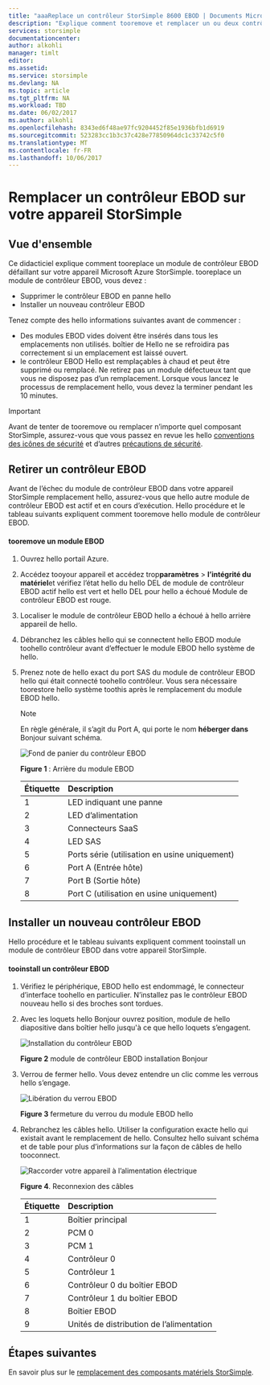 ```yaml
---
title: "aaaReplace un contrôleur StorSimple 8600 EBOD | Documents Microsoft"
description: "Explique comment tooremove et remplacer un ou deux contrôleurs EBOD sur un appareil StorSimple 8600."
services: storsimple
documentationcenter: 
author: alkohli
manager: timlt
editor: 
ms.assetid: 
ms.service: storsimple
ms.devlang: NA
ms.topic: article
ms.tgt_pltfrm: NA
ms.workload: TBD
ms.date: 06/02/2017
ms.author: alkohli
ms.openlocfilehash: 8343ed6f48ae97fc9204452f85e1936bfb1d6919
ms.sourcegitcommit: 523283cc1b3c37c428e77850964dc1c33742c5f0
ms.translationtype: MT
ms.contentlocale: fr-FR
ms.lasthandoff: 10/06/2017
---
```

# <a name="replace-an-ebod-controller-on-your-storsimple-device"></a>Remplacer un contrôleur EBOD sur votre appareil StorSimple

## <a name="overview"></a>Vue d'ensemble
Ce didacticiel explique comment tooreplace un module de contrôleur EBOD défaillant sur votre appareil Microsoft Azure StorSimple. tooreplace un module de contrôleur EBOD, vous devez :

* Supprimer le contrôleur EBOD en panne hello
* Installer un nouveau contrôleur EBOD

Tenez compte des hello informations suivantes avant de commencer :

* Des modules EBOD vides doivent être insérés dans tous les emplacements non utilisés. boîtier de Hello ne se refroidira pas correctement si un emplacement est laissé ouvert.
* le contrôleur EBOD Hello est remplaçables à chaud et peut être supprimé ou remplacé. Ne retirez pas un module défectueux tant que vous ne disposez pas d’un remplacement. Lorsque vous lancez le processus de remplacement hello, vous devez la terminer pendant les 10 minutes.

> [!IMPORTANT]
> Avant de tenter de tooremove ou remplacer n’importe quel composant StorSimple, assurez-vous que vous passez en revue les hello [conventions des icônes de sécurité](storsimple-safety.md#safety-icon-conventions) et d’autres [précautions de sécurité](storsimple-safety.md).

## <a name="remove-an-ebod-controller"></a>Retirer un contrôleur EBOD
Avant de l’échec du module de contrôleur EBOD dans votre appareil StorSimple remplacement hello, assurez-vous que hello autre module de contrôleur EBOD est actif et en cours d’exécution. Hello procédure et le tableau suivants expliquent comment tooremove hello module de contrôleur EBOD.

#### <a name="tooremove-an-ebod-module"></a>tooremove un module EBOD
1. Ouvrez hello portail Azure.
2. Accédez tooyour appareil et accédez trop**paramètres** > **l’intégrité du matériel**et vérifiez l’état hello du hello DEL de module de contrôleur EBOD actif hello est vert et hello DEL pour hello a échoué Module de contrôleur EBOD est rouge.
3. Localiser le module de contrôleur EBOD hello a échoué à hello arrière appareil de hello.
4. Débranchez les câbles hello qui se connectent hello EBOD module toohello contrôleur avant d’effectuer le module EBOD hello système de hello.
5. Prenez note de hello exact du port SAS du module de contrôleur EBOD hello qui était connecté toohello contrôleur. Vous sera nécessaire toorestore hello système toothis après le remplacement du module EBOD hello.
   
   > [!NOTE]
   > En règle générale, il s’agit du Port A, qui porte le nom **héberger dans** Bonjour suivant schéma.
   
    ![Fond de panier du contrôleur EBOD](./media/storsimple-ebod-controller-replacement/IC741049.png)
   
     **Figure 1** : Arrière du module EBOD
   
   | Étiquette | Description |
   |:--- |:--- |
   | 1 |LED indiquant une panne |
   | 2 |LED d’alimentation |
   | 3 |Connecteurs SaaS |
   | 4 |LED SAS |
   | 5 |Ports série (utilisation en usine uniquement) |
   | 6 |Port A (Entrée hôte) |
   | 7 |Port B (Sortie hôte) |
   | 8 |Port C (utilisation en usine uniquement) |

## <a name="install-a-new-ebod-controller"></a>Installer un nouveau contrôleur EBOD
Hello procédure et le tableau suivants expliquent comment tooinstall un module de contrôleur EBOD dans votre appareil StorSimple.

#### <a name="tooinstall-an-ebod-controller"></a>tooinstall un contrôleur EBOD
1. Vérifiez le périphérique, EBOD hello est endommagé, le connecteur d’interface toohello en particulier. N’installez pas le contrôleur EBOD nouveau hello si des broches sont tordues.
2. Avec les loquets hello Bonjour ouvrez position, module de hello diapositive dans boîtier hello jusqu'à ce que hello loquets s’engagent.
   
    ![Installation du contrôleur EBOD](./media/storsimple-ebod-controller-replacement/IC741050.png)
   
    **Figure 2** module de contrôleur EBOD installation Bonjour
3. Verrou de fermer hello. Vous devez entendre un clic comme les verrous hello s’engage.
   
    ![Libération du verrou EBOD](./media/storsimple-ebod-controller-replacement/IC741047.png)
   
    **Figure 3** fermeture du verrou du module EBOD hello
4. Rebranchez les câbles hello. Utiliser la configuration exacte hello qui existait avant le remplacement de hello. Consultez hello suivant schéma et de table pour plus d’informations sur la façon de câbles de hello tooconnect.
   
    ![Raccorder votre appareil à l’alimentation électrique](./media/storsimple-ebod-controller-replacement/IC770723.png)
   
    **Figure 4**. Reconnexion des câbles
   
   | Étiquette | Description |
   |:--- |:--- |
   | 1 |Boîtier principal |
   | 2 |PCM 0 |
   | 3 |PCM 1 |
   | 4 |Contrôleur 0 |
   | 5 |Contrôleur 1 |
   | 6 |Contrôleur 0 du boîtier EBOD |
   | 7 |Contrôleur 1 du boîtier EBOD |
   | 8 |Boîtier EBOD |
   | 9 |Unités de distribution de l’alimentation |

## <a name="next-steps"></a>Étapes suivantes
En savoir plus sur le [remplacement des composants matériels StorSimple](storsimple-8000-hardware-component-replacement.md).

